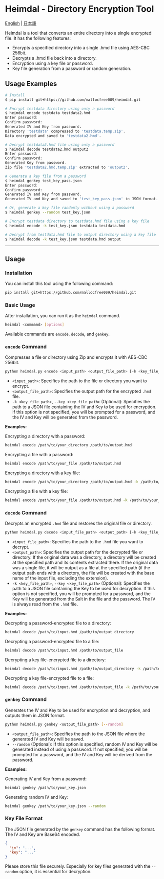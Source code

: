 # Heimdal - Directory Encryption Tool

[English](README.md) | [日本語](README_ja.md)

Heimdal is a tool that converts an entire directory into a single encrypted file.
It has the following features:

- Encrypts a specified directory into a single .hmd file using AES-CBC 256bit.
- Decrypts a .hmd file back into a directory.
- Encryption using a key file or password.
- Key file generation from a password or random generation.

## Usage Examples

```sh
# Install
$ pip install git+https://github.com/mallocfree009/heimdal.git

# Encrypt testdata directory using only a password
$ heimdal encode testdata testdata2.hmd                  
Enter password: 
Confirm password:
Generated IV and Key from password.
Directory 'testdata' compressed to 'testdata.temp.zip'.
Data encrypted and saved to 'testdata2.hmd'.

# Decrypt testdata2.hmd file using only a password
$ heimdal decode testdata2.hmd output2   
Enter password: 
Confirm password:
Generated Key from password.
Zip file 'testdata2.hmd.temp.zip' extracted to 'output2'.

# Generate a key file from a password
$ heimdal genkey test_key_pass.json
Enter password: 
Confirm password:
Generated IV and Key from password.
Generated IV and Key and saved to 'test_key_pass.json' in JSON format.

# Or, generate a key file randomly without using a password
$ heimdal genkey --random test_key.json

# Encrypt testdata directory to testdata.hmd file using a key file
$ heimdal encode -k test_key.json testdata testdata.hmd 

# Decrypt from testdata.hmd file to output directory using a key file
$ heimdal decode -k test_key.json testdata.hmd output
```

---

## Usage

### Installation

You can install this tool using the following command:

```bash
pip install git+https://github.com/mallocfree009/heimdal.git
```

### Basic Usage

After installation, you can run it as the `heimdal` command.

```bash
heimdal <command> [options]
```

Available commands are `encode`, `decode`, and `genkey`.

### `encode` Command

Compresses a file or directory using Zip and encrypts it with AES-CBC 256bit.

```bash
python heimdal.py encode <input_path> <output_file_path> [-k <key_file_path>]
```

- `<input_path>`: Specifies the path to the file or directory you want to encrypt.
- `<output_file_path>`: Specifies the output path for the encrypted `.hmd` file.
- `-k <key_file_path>`, `--key <key_file_path>` (Optional): Specifies the path to a JSON file containing the IV and Key to be used for encryption. If this option is not specified, you will be prompted for a password, and the IV and Key will be generated from the password.

**Examples:**

Encrypting a directory with a password:
```bash
heimdal encode /path/to/your_directory /path/to/output.hmd
```

Encrypting a file with a password:
```bash
heimdal encode /path/to/your_file /path/to/output.hmd
```

Encrypting a directory with a key file:
```bash
heimdal encode /path/to/your_directory /path/to/output.hmd -k /path/to/your_key.json
```

Encrypting a file with a key file:
```bash
heimdal encode /path/to/your_file /path/to/output.hmd -k /path/to/your_key.json
```

### `decode` Command

Decrypts an encrypted `.hmd` file and restores the original file or directory.

```bash
python heimdal.py decode <input_file_path> <output_path> [-k <key_file_path>]
```

- `<input_file_path>`: Specifies the path to the `.hmd` file you want to decrypt.
- `<output_path>`: Specifies the output path for the decrypted file or directory. If the original data was a directory, a directory will be created at the specified path and its contents extracted there. If the original data was a single file, it will be output as a file at the specified path (if the output path ends with a directory, the file will be created with the base name of the input file, excluding the extension).
- `-k <key_file_path>`, `--key <key_file_path>` (Optional): Specifies the path to a JSON file containing the Key to be used for decryption. If this option is not specified, you will be prompted for a password, and the Key will be generated from the Salt in the file and the password. The IV is always read from the `.hmd` file.

**Examples:**

Decrypting a password-encrypted file to a directory:
```bash
heimdal decode /path/to/input.hmd /path/to/output_directory
```

Decrypting a password-encrypted file to a file:
```bash
heimdal decode /path/to/input.hmd /path/to/output_file
```

Decrypting a key file-encrypted file to a directory:
```bash
heimdal decode /path/to/input.hmd /path/to/output_directory -k /path/to/your_key.json
```

Decrypting a key file-encrypted file to a file:
```bash
heimdal decode /path/to/input.hmd /path/to/output_file -k /path/to/your_key.json
```

### `genkey` Command

Generates the IV and Key to be used for encryption and decryption, and outputs them in JSON format.

```bash
python heimdal.py genkey <output_file_path> [--random]
```

- `<output_file_path>`: Specifies the path to the JSON file where the generated IV and Key will be saved.
- `--random` (Optional): If this option is specified, random IV and Key will be generated instead of using a password. If not specified, you will be prompted for a password, and the IV and Key will be derived from the password.

**Examples:**

Generating IV and Key from a password:
```bash
heimdal genkey /path/to/your_key.json
```

Generating random IV and Key:
```bash
heimdal genkey /path/to/your_key.json --random
```

### Key File Format

The JSON file generated by the `genkey` command has the following format. The IV and Key are Base64 encoded.

```json
{
  "iv": "...",
  "key": "..."
}
```

Please store this file securely. Especially for key files generated with the `--random` option, it is essential for decryption.
```
